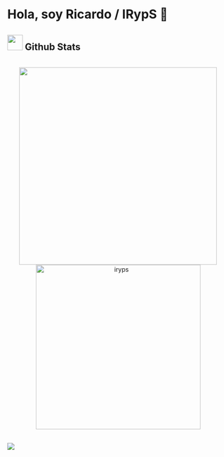 <h1><b>Hola, soy Ricardo / IRypS 👋</b></h1>

## <img src="https://media.giphy.com/media/iY8CRBdQXODJSCERIr/giphy.gif" width="35"><b> Github Stats </b>
<br>

<div align="center">

  <a href="https://github.com/IRypSDev/">
    <img src="https://github-readme-stats.vercel.app/api?username=irypsdev&include_all_commits=true&count_private=true&show_icons=true&line_height=20&title_color=59576B&icon_color=424450&text_color=4b4b4b&bg_color=0,B2B4C3,f2f1f4" width="450"/>
    <img src="https://github-readme-stats.vercel.app/api/top-langs?username=irypsdev&show_icons=true&locale=en&layout=compact&line_height=20&title_color=59576B&icon_color=424450&text_color=4b4b4b&bg_color=0,B2B4C3,f2f1f4" width="375"  alt="iryps"/>
  </a>
  
</div>

<br>

<img src="https://user-images.githubusercontent.com/73097560/115834477-dbab4500-a447-11eb-908a-139a6edaec5c.gif"><br><br>
